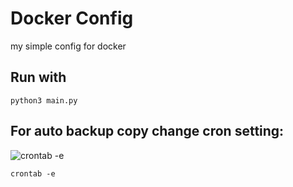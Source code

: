 # Docker Config
my simple config for docker
## Run with
`python3 main.py`
## For auto backup copy change cron setting:
![crontab -e](https://user-images.githubusercontent.com/73735838/178119150-831d4361-581b-4368-bfd2-df4f4d42aa3b.png)

`crontab -e`
